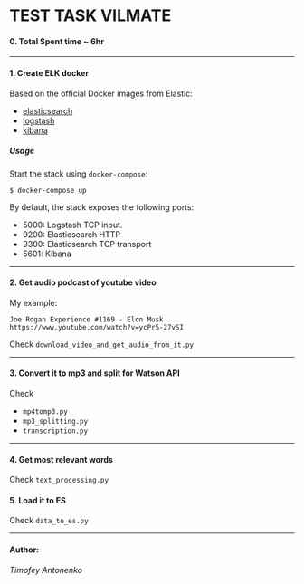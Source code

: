 # TEST TASK VILMATE

#### 0. Total Spent time ~ 6hr

___
#### 1. Create ELK docker
Based on the official Docker images from Elastic:

* [elasticsearch](https://github.com/elastic/elasticsearch-docker)
* [logstash](https://github.com/elastic/logstash-docker)
* [kibana](https://github.com/elastic/kibana-docker)

##### Usage

Start the stack using `docker-compose`:

```console
$ docker-compose up
```

By default, the stack exposes the following ports:
* 5000: Logstash TCP input.
* 9200: Elasticsearch HTTP
* 9300: Elasticsearch TCP transport
* 5601: Kibana
___

#### 2. Get audio podcast of youtube video

My example: 
```buildoutcfg
Joe Rogan Experience #1169 - Elon Musk
https://www.youtube.com/watch?v=ycPr5-27vSI
```

Check `download_video_and_get_audio_from_it.py`
___

#### 3. Convert it to mp3 and split for Watson API

Check 
 - `mp4tomp3.py`
 - `mp3_splitting.py`
 - `transcription.py`
___

#### 4. Get most relevant words

Check `text_processing.py`

#### 5. Load it to ES

Check `data_to_es.py`

___

#### Author: 

*Timofey Antonenko*


